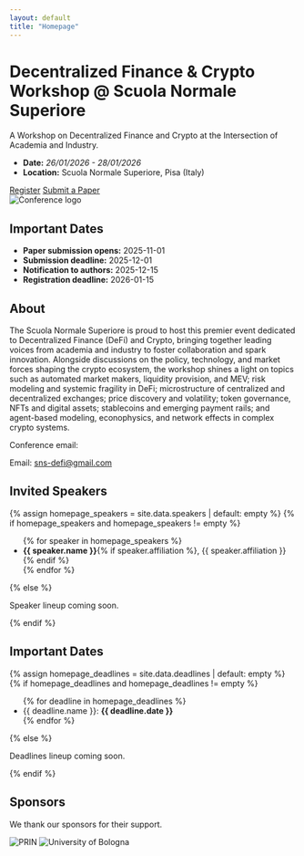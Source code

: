 ```yaml
---
layout: default
title: "Homepage"
---
```


<div class="p-4 p-md-5 mb-4 hero">
  <div class="container py-4">
    <div class="row align-items-center">
      <div class="col-lg-8">
        <!-- <span class="badge text-bg-primary">Conference</span> -->
        <!-- <span class="badge badge-accent ms-2 text-white">DeFi · Crypto</span> -->
        <h1 class="display-5 fw-bold mt-3">Decentralized Finance & Crypto Workshop @ Scuola Normale Superiore</h1>
        <p class="lead">A Workshop on Decentralized Finance and Crypto at the Intersection of Academia and Industry.</p>
        <ul class="list-unstyled">
          <li><strong>Date:</strong> <em>26/01/2026 - 28/01/2026</em></li>
          <li><strong>Location:</strong> Scuola Normale Superiore, Pisa (Italy)</li>
        </ul>
        <div class="d-flex gap-2 mt-3">
          <a class="btn btn-primary btn-lg" href="{{ '/registration/' | relative_url }}">Register</a>
          <a class="btn btn-outline-primary btn-lg" href="{{ '/submission/' | relative_url }}">Submit a Paper</a>
          <!--<a class="btn btn-outline-secondary btn-lg" href="{{ '/program/' | relative_url }}">See Program</a>-->
        </div>
      </div>
      <div class="col-lg-4 mt-4 mt-lg-0">
        <div class="text-center">
          <img
            src="{{ '/assets/img/sns_defi_logo.png' | relative_url }}"
            alt="Conference logo"
            class="img-fluid mb-3"
            style="max-height: 180px; object-fit: contain;">
          <h2 class="h5 mb-3">Important Dates</h2>
          <ul class="list-unstyled mb-0">
            <li><strong>Paper submission opens:</strong> 2025-11-01</li>
            <li><strong>Submission deadline:</strong> 2025-12-01</li>
            <li><strong>Notification to authors:</strong> 2025-12-15</li>
            <li><strong>Registration deadline:</strong> 2026-01-15</li>
          </ul>
        </div>
      </div>
    </div>
  </div>
</div>

<section>
  <h2 class="section-title">About</h2>
  <p>
    The Scuola Normale Superiore is proud to host this premier event dedicated to Decentralized Finance (DeFi) and Crypto, bringing together leading voices from academia and industry to foster collaboration and spark innovation. Alongside discussions on the policy, technology, and market forces shaping the crypto ecosystem, the workshop shines a light on topics such as automated market makers, liquidity provision, and MEV; risk modeling and systemic fragility in DeFi; microstructure of centralized and decentralized exchanges; price discovery and volatility; token governance, NFTs and digital assets; stablecoins and emerging payment rails; and agent-based modeling, econophysics, and network effects in complex crypto systems.
  </p>
  Conference email: <p>Email: <a href="mailto:sns-defi@gmail.com">sns-defi@gmail.com</a></p>
</section>

<section class="mt-5">
  <h2 class="section-title">Invited Speakers</h2>
  {% assign homepage_speakers = site.data.speakers | default: empty %}
  {% if homepage_speakers and homepage_speakers != empty %}
    <ul class="invited-speakers-list">
      {% for speaker in homepage_speakers %}
        <li>
          <strong>{{ speaker.name }}</strong>{% if speaker.affiliation %}, {{ speaker.affiliation }}{% endif %}
        </li>
      {% endfor %}
    </ul>
  {% else %}
    <p class="text-muted">Speaker lineup coming soon.</p>
  {% endif %}
</section>

<section class="mt-5">
  <h2 class="section-title">Important Dates</h2>
  {% assign homepage_deadlines = site.data.deadlines | default: empty %}
  {% if homepage_deadlines and homepage_deadlines != empty %}
    <ul class="deadlines-list">
      {% for deadline in homepage_deadlines %}
        <li>
          <!--<strong>{{ deadline.name }}</strong>-->
           {{ deadline.name }}: <strong>{{ deadline.date }}</strong>
        </li>
      {% endfor %}
        <!--<li>Paper/Extended Abstract Submission Deadline: <strong>2025-12-01</strong></li>-->
      <!--<li><strong>Submission site:</strong> <a href="#" target="_blank" rel="noopener">EasyChair (coming soon)</a></li>-->
    </ul>
  {% else %}
    <p class="text-muted">Deadlines lineup coming soon.</p>
  {% endif %}
</section>

<section class="mt-5">
  <h2 class="section-title">Sponsors</h2>
  <p class="text-muted">We thank our sponsors for their support.</p>
  <div class="sponsor-logos d-flex flex-wrap align-items-center gap-4">
    <img
      src="{{ '/assets/img/prin.png' | relative_url }}"
      alt="PRIN"
      class="sponsor-logo">
    <img
      src="{{ '/assets/img/logo_unibo.png' | relative_url }}"
      alt="University of Bologna"
      class="sponsor-logo">
  </div>
</section>
